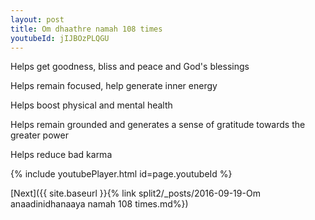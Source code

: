 ```yaml
---
layout: post
title: Om dhaathre namah 108 times
youtubeId: jIJBOzPLQGU
---
```

 
 
Helps get goodness, bliss and peace and God's blessings
 
Helps remain focused, help generate inner energy 
 
Helps boost physical and mental health 
 
Helps remain grounded and generates a sense of gratitude towards the greater power 
 
Helps reduce bad karma
 
 
 
 


{% include youtubePlayer.html id=page.youtubeId %}
 
[Next]({{ site.baseurl }}{% link  split2/_posts/2016-09-19-Om anaadinidhanaaya namah 108 times.md%})
 
